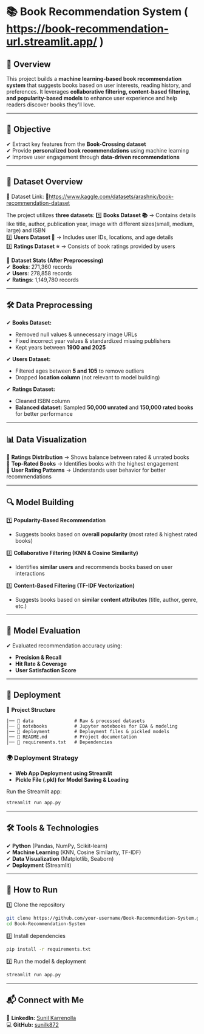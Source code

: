 

# 📚 Book Recommendation System ( https://book-recommendation-url.streamlit.app/ )

## 🚀 Overview  
This project builds a **machine learning-based book recommendation system** that suggests books based on user interests, reading history, and preferences. It leverages **collaborative filtering, content-based filtering, and popularity-based models** to enhance user experience and help readers discover books they'll love.  

---

## 🎯 Objective  
✔ Extract key features from the **Book-Crossing dataset**  
✔ Provide **personalized book recommendations** using machine learning  
✔ Improve user engagement through **data-driven recommendations**  

---

## 📂 Dataset Overview   
📌 Dataset Link: 📂https://www.kaggle.com/datasets/arashnic/book-recommendation-dataset

The project utilizes **three datasets**: 
1️⃣ **Books Dataset 📚** → Contains details like title, author, publication year, image with different sizes(small, medium, large) and ISBN  
2️⃣ **Users Dataset 👤** → Includes user IDs, locations, and age details  
3️⃣ **Ratings Dataset ⭐** → Consists of book ratings provided by users  

📌 **Dataset Stats (After Preprocessing)**  
✔ **Books**: 271,360 records  
✔ **Users**: 278,858 records  
✔ **Ratings**: 1,149,780 records  

---

## 🛠️ Data Preprocessing  
✔ **Books Dataset:**  
   - Removed null values & unnecessary image URLs  
   - Fixed incorrect year values & standardized missing publishers  
   - Kept years between **1900 and 2025**  

✔ **Users Dataset:**  
   - Filtered ages between **5 and 105** to remove outliers  
   - Dropped **location column** (not relevant to model building)  

✔ **Ratings Dataset:**  
   - Cleaned ISBN column  
   - **Balanced dataset:** Sampled **50,000 unrated** and **150,000 rated books** for better performance  

---

## 📊 Data Visualization  
🔹 **Ratings Distribution** → Shows balance between rated & unrated books  
🔹 **Top-Rated Books** → Identifies books with the highest engagement  
🔹 **User Rating Patterns** → Understands user behavior for better recommendations  

---

## 🔍 Model Building  

1️⃣ **Popularity-Based Recommendation**  
   - Suggests books based on **overall popularity** (most rated & highest rated books)  

2️⃣ **Collaborative Filtering (KNN & Cosine Similarity)**  
   - Identifies **similar users** and recommends books based on user interactions  

3️⃣ **Content-Based Filtering (TF-IDF Vectorization)**  
   - Suggests books based on **similar content attributes** (title, author, genre, etc.)  

---

## 📏 Model Evaluation  
✔ Evaluated recommendation accuracy using:  
   - **Precision & Recall**  
   - **Hit Rate & Coverage**  
   - **User Satisfaction Score**  

---

## 🚀 Deployment  

📂 **Project Structure**  
```
|── 📁 data               # Raw & processed datasets
│── 📁 notebooks          # Jupyter notebooks for EDA & modeling  
|── 📁 deployment         # Deployment files & pickled models  
│── 📄 README.md          # Project documentation  
│── 📄 requirements.txt   # Dependencies  
```

### **🌍 Deployment Strategy**
- **Web App Deployment using Streamlit**  
- **Pickle File (.pkl) for Model Saving & Loading**  

Run the Streamlit app:  
```bash
streamlit run app.py
```

---

## 🛠️ Tools & Technologies  
✔ **Python** (Pandas, NumPy, Scikit-learn)  
✔ **Machine Learning** (KNN, Cosine Similarity, TF-IDF)  
✔ **Data Visualization** (Matplotlib, Seaborn)  
✔ **Deployment** (Streamlit)  

---

## 📌 How to Run  
1️⃣ Clone the repository  
```bash
git clone https://github.com/your-username/Book-Recommendation-System.git
cd Book-Recommendation-System
```
2️⃣ Install dependencies  
```bash
pip install -r requirements.txt
```
3️⃣ Run the model & deployment  
```bash
streamlit run app.py
```

---

## 📬 Connect with Me  
🔗 **LinkedIn:** [Sunil Karrenolla](https://www.linkedin.com/in/sunil-karrenolla/)  
💻 **GitHub:** [sunilk872](https://github.com/sunilk872/)  
